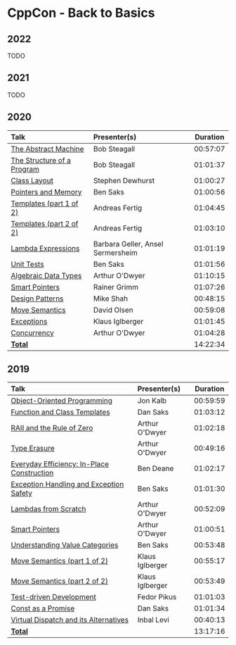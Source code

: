 # CppCon - Back to Basics

## 2022

TODO

## 2021

TODO

## 2020

| **Talk**                                                                              | **Presenter(s)**                  | **Duration** |
| :------------------------------------------------------------------------------------ | :-------------------------------- | :----------: |
| [The Abstract Machine](https://www.youtube.com/watch?v=ZAji7PkXaKY)                   | Bob Steagall                      |   00:57:07   |
| [The Structure of a Program](https://www.youtube.com/watch?v=3KoXeegncrs)             | Bob Steagall                      |   01:01:37   |
| [Class Layout](https://www.youtube.com/watch?v=SShSV_iV1Ko)                           | Stephen Dewhurst                  |   01:00:27   |
| [Pointers and Memory](https://www.youtube.com/watch?v=rqVWj0aVSxg)                    | Ben Saks                          |   01:00:56   |
| [Templates (part 1 of 2)](https://www.youtube.com/watch?v=VNJ4wiuxJM4)                | Andreas Fertig                    |   01:04:45   |
| [Templates (part 2 of 2)](https://www.youtube.com/watch?v=0dtjDTEE0hQ)                | Andreas Fertig                    |   01:03:10   |
| [Lambda Expressions](https://www.youtube.com/watch?v=ZIPNFcw6V9o)                     | Barbara Geller, Ansel Sermersheim |   01:01:19   |
| [Unit Tests](https://www.youtube.com/watch?v=_OHE33s7EKw)                             | Ben Saks                          |   01:01:56   |
| [Algebraic Data Types](https://www.youtube.com/watch?v=OJzmWqCCZaM)                   | Arthur O'Dwyer                    |   01:10:15   |
| [Smart Pointers](https://www.youtube.com/watch?v=sQCSX7vmmKY)                         | Rainer Grimm                      |   01:07:26   |
| [Design Patterns](https://www.youtube.com/watch?v=2UUqX2eIdSM)                        | Mike Shah                         |   00:48:15   |
| [Move Semantics](https://www.youtube.com/watch?v=ZG59Bqo7qX4)                         | David Olsen                       |   00:59:08   |
| [Exceptions](https://www.youtube.com/watch?v=0ojB8c0xUd8)                             | Klaus Iglberger                   |   01:01:45   |
| [Concurrency](https://www.youtube.com/watch?v=F6Ipn7gCOsY)                            | Arthur O'Dwyer                    |   01:04:28   |
| [**Total**](https://www.youtube.com/playlist?list=PLHTh1InhhwT5o3GwbFYy3sR7HDNRA353e) |                                   |   14:22:34   |

## 2019

| **Talk**                                                                                  | **Presenter(s)** | **Duration** |
| :---------------------------------------------------------------------------------------- | :--------------- | :----------: |
| [Object-Oriented Programming](https://www.youtube.com/watch?v=32tDTD9UJCE)                | Jon Kalb         |   00:59:59   |
| [Function and Class Templates](https://www.youtube.com/watch?v=LMP_sxOaz6g)               | Dan Saks         |   01:03:12   |
| [RAII and the Rule of Zero](https://www.youtube.com/watch?v=7Qgd9B1KuMQ)                  | Arthur O'Dwyer   |   01:02:18   |
| [Type Erasure ](https://www.youtube.com/watch?v=tbUCHifyT24)                              | Arthur O'Dwyer   |   00:49:16   |
| [Everyday Efficiency: In-Place Construction](https://www.youtube.com/watch?v=oTMSgI1XjF8) | Ben Deane        |   01:02:17   |
| [Exception Handling and Exception Safety](https://www.youtube.com/watch?v=W6jZKibuJpU)    | Ben Saks         |   01:01:30   |
| [Lambdas from Scratch](https://www.youtube.com/watch?v=3jCOwajNch0)                       | Arthur O'Dwyer   |   00:52:09   |
| [Smart Pointers](https://www.youtube.com/watch?v=xGDLkt-jBJ4)                             | Arthur O'Dwyer   |   01:00:51   |
| [Understanding Value Categories](https://www.youtube.com/watch?v=XS2JddPq7GQ)             | Ben Saks         |   00:53:48   |
| [Move Semantics (part 1 of 2)](https://www.youtube.com/watch?v=St0MNEU5b0o)               | Klaus Iglberger  |   00:55:17   |
| [Move Semantics (part 2 of 2)](https://www.youtube.com/watch?v=pIzaZbKUw2s)               | Klaus Iglberger  |   00:53:49   |
| [Test-driven Development](https://www.youtube.com/watch?v=RoYljVOj2H8)                    | Fedor Pikus      |   01:01:03   |
| [Const as a Promise](https://www.youtube.com/watch?v=NZtr93iL3R0)                         | Dan Saks         |   01:01:34   |
| [Virtual Dispatch and its Alternatives](https://www.youtube.com/watch?v=jBnIMEb2GhA)      | Inbal Levi       |   00:40:13   |
| [**Total**](https://www.youtube.com/playlist?list=PLHTh1InhhwT4CTnVjJqnAKeMfGzOWjsRa)     |                  |   13:17:16   |
